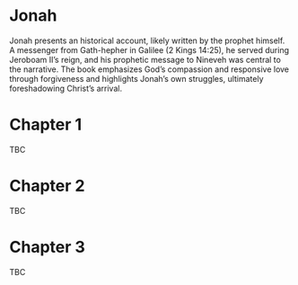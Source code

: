 # Jonah

Jonah presents an historical account, likely written by the prophet himself. A messenger from Gath-hepher in Galilee (2 Kings 14:25), he served during Jeroboam II’s reign, and his prophetic message to Nineveh was central to the narrative. The book emphasizes God’s compassion and responsive love through forgiveness and highlights Jonah’s own struggles, ultimately foreshadowing Christ’s arrival.

# Chapter 1

TBC

# Chapter 2

TBC

# Chapter 3

TBC
